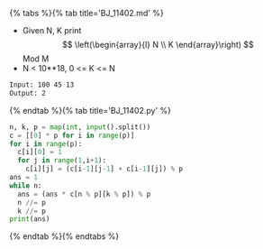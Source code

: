 {% tabs %}{% tab title='BJ_11402.md' %}

* Given N, K print $$ \left(\begin{array}{l} N \\ K \end{array}\right) $$ Mod M
* N < 10**18, 0 <= K <= N

```txt
Input: 100 45 13
Output: 2
```

{% endtab %}{% tab title='BJ_11402.py' %}

```py
n, k, p = map(int, input().split())
c = [[0] * p for i in range(p)]
for i in range(p):
  c[i][0] = 1
  for j in range(1,i+1):
    c[i][j] = (c[i-1][j-1] + c[i-1][j]) % p
ans = 1
while n:
  ans = (ans * c[n % p][k % p]) % p
  n //= p
  k //= p
print(ans)
```

{% endtab %}{% endtabs %}
